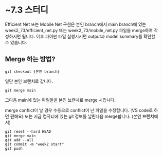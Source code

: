 # ~7.3 스터디

Efficient Net 또는 Mobile Net 구현은 본인 branch에서 main branch에 있는 week2_73/efficient_net.py 또는 week2_73/mobile_net.py 파일을 merge하여 작성하시면 됩니다.
이후 파이썬 파일 실행시키면 output과 model summary를 확인할 수 있습니다.

## Merge 하는 방법?
```
git checkout {본인 branch}
```
일단 본인 브랜치로 갑니다.
```
git merge main
```
그다음 main에 있는 파일들을 본인 브랜치로 merge 시킵니다.

merge conflict이 날 경우 수동으로 conflict이 난 파일을 수정합니다. (VS code로 하면 편해요)
또는 지금 컴퓨터에 있는 git 정보를 날린다음 merge합니다.
(본인 브랜치에서)
```
git reset --hard HEAD
git merge main
git add --all
git commit -m "week2 start"
git push
```